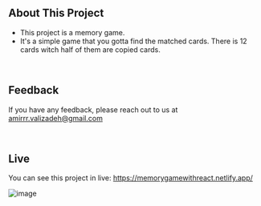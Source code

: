 ## About This Project

- This project is a memory game.
- It's a simple game that you gotta find the matched cards. There is 12 cards witch half of them are copied cards.

<p></p>&nbsp;

## Feedback

If you have any feedback, please reach out to us at amirrr.valizadeh@gmail.com

<p></p>&nbsp;

## Live

You can see this project in live: https://memorygamewithreact.netlify.app/

![image](https://user-images.githubusercontent.com/79039612/164623234-85c64179-bb0b-41e2-b7e0-7340b38d6543.png)
